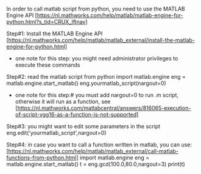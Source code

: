 In order to call matlab script from python, you need to use the MATLAB Engine API [https://nl.mathworks.com/help/matlab/matlab-engine-for-python.html?s_tid=CRUX_lftnav]

Step#1: Install the MATLAB Engine API [https://nl.mathworks.com/help/matlab/matlab_external/install-the-matlab-engine-for-python.html]
- one note for this step: you might need administrator privileges to execute these commands

Step#2: read the matlab script from python
import matlab.engine
eng = matlab.engine.start_matlab()
eng.yourmatlab_script(nargout=0)
- one note for this step:# you must add nargout=0 to run .m script, otherwise it will run as a function, see [https://nl.mathworks.com/matlabcentral/answers/816065-execution-of-script-vgg16-as-a-function-is-not-supported]

Step#3: you might want to edit some parameters in the script
eng.edit('yourmatlab_script',nargout=0)

Step#4: in case you want to call a function written in matlab, you can use:[https://nl.mathworks.com/help/matlab/matlab_external/call-matlab-functions-from-python.html]
import matlab.engine
eng = matlab.engine.start_matlab()
t = eng.gcd(100.0,80.0,nargout=3)
print(t)